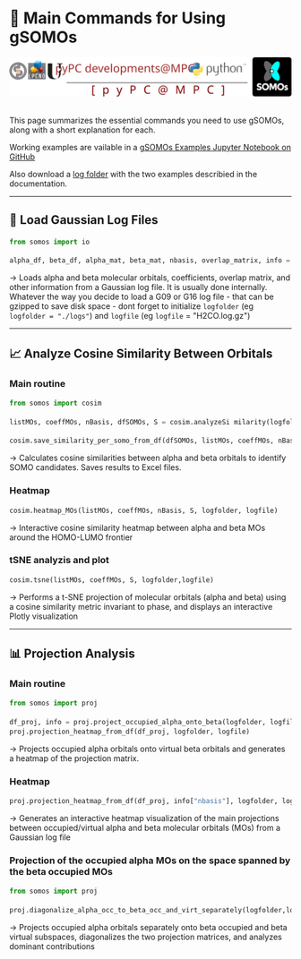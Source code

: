 # 🧮 Main Commands for Using gSOMOs

<div style="text-align: center;">
  <img src="_static/pyPCBanner.svg" alt="gSOMOs Banner" width="800px">
</div>
<br>

This page summarizes the essential commands you need to use gSOMOs, along with a short explanation for each.

Working examples are vailable in a [gSOMOs Examples Jupyter Notebook on GitHub](https://github.com/rpoteau/gSOMOs/blob/main/SOMOs-examples.ipynb)

Also download a [log folder](https://github.com/rpoteau/gSOMOs/blob/main/logs.zip) with the two examples describied in the documentation.

---

## 📂 Load Gaussian Log Files

```python
from somos import io

alpha_df, beta_df, alpha_mat, beta_mat, nbasis, overlap_matrix, info = io.load_mos_from_cclib(logfolder, logfile)
```
→ Loads alpha and beta molecular orbitals, coefficients, overlap matrix, and other information from a Gaussian log file. It is usually done internally. Whatever the way you decide to load a G09 or G16 log file - that can be gzipped to save disk space - dont forget to initialize `logfolder` (eg `logfolder = "./logs"`) and `logfile` (eg `logfile` = "H2CO.log.gz")

---

## 📈 Analyze Cosine Similarity Between Orbitals

### Main routine

```python
from somos import cosim

listMOs, coeffMOs, nBasis, dfSOMOs, S = cosim.analyzeSi milarity(logfolder, logfile)

cosim.save_similarity_per_somo_from_df(dfSOMOs, listMOs, coeffMOs, nBasis, S, logfolder, logfile)
```
→ Calculates cosine similarities between alpha and beta orbitals to identify SOMO candidates. Saves results to Excel files.

### Heatmap

```python
cosim.heatmap_MOs(listMOs, coeffMOs, nBasis, S, logfolder, logfile)
```
→ Interactive cosine similarity heatmap between alpha and beta MOs around the HOMO-LUMO frontier

### tSNE analyzis and plot

```python
cosim.tsne(listMOs, coeffMOs, S, logfolder,logfile)
```
→ Performs a t-SNE projection of molecular orbitals (alpha and beta) using a cosine similarity
metric invariant to phase, and displays an interactive Plotly visualization

---

## 📊 Projection Analysis

### Main routine

```python
from somos import proj

df_proj, info = proj.project_occupied_alpha_onto_beta(logfolder, logfile)
proj.projection_heatmap_from_df(df_proj, logfolder, logfile)
```
→ Projects occupied alpha orbitals onto virtual beta orbitals and generates a heatmap of the projection matrix.

### Heatmap

```python
proj.projection_heatmap_from_df(df_proj, info["nbasis"], logfolder, logfile)
```
→ Generates an interactive heatmap visualization of the main projections
    between occupied/virtual alpha and beta molecular orbitals (MOs) from a Gaussian log file

### Projection of the occupied alpha MOs on the space spanned by the beta occupied MOs

```python
from somos import proj

proj.diagonalize_alpha_occ_to_beta_occ_and_virt_separately(logfolder,logfile)
```
→ Projects occupied alpha orbitals separately onto beta occupied and beta virtual subspaces,
diagonalizes the two projection matrices, and analyzes dominant contributions
